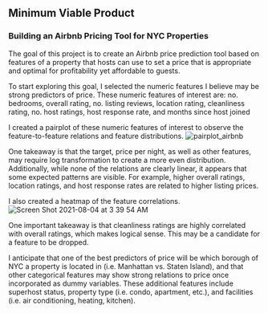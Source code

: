 ## Minimum Viable Product

### Building an Airbnb Pricing Tool for NYC Properties

The goal of this project is to create an Airbnb price prediction tool based on features of a property that hosts can use to set a price that is appropriate and
optimal for profitability yet affordable to guests.

To start exploring this goal, I selected the numeric features I believe may be strong predictors of price. These numeric features of interest are:
no. bedrooms, overall rating, no. listing reviews, location rating, cleanliness rating, no. host ratings, host response rate, and months since host joined

I created a pairplot of these numeric features of interest to observe the feature-to-feature relations and feature distributions.
![pairplot_airbnb](https://user-images.githubusercontent.com/87044440/128139361-9b35a615-7cdb-4768-b341-43f17cb4a88c.jpg)

One takeaway is that the target, price per night, as well as other features, may require log transformation to create a more even distribution. 
Additionally, while none of the relations are clearly linear, it appears that some expected patterns are visible. For example, higher overall ratings,
location ratings, and host response rates are related to higher listing prices.

I also created a heatmap of the feature correlations.
![Screen Shot 2021-08-04 at 3 39 54 AM](https://user-images.githubusercontent.com/87044440/128141481-5d957b9a-96fc-4dc0-9667-0ad65ff4e089.png)

One important takeaway is that cleanliness ratings are highly correlated with overall ratings, which makes logical sense. This may be a candidate for a feature
to be dropped.


I anticipate that one of the best predictors of price will be which borough of NYC a property is located in (i.e. Manhattan vs. Staten Island), and that other 
categorical features may show strong relations to price once incorporated as dummy variables. These additional features include superhost status, property type 
(i.e. condo, apartment, etc.), and facilities (i.e. air conditioning, heating, kitchen).
